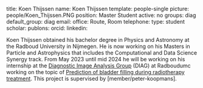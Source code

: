 title: Koen Thijssen
name: Koen Thijssen
template: people-single
picture: people/Koen_Thijssen.PNG
position: Master Student
active: no
groups: diag
default_group: diag
email:
office: Route, Room 
telephone:
type: student
scholar: 
publons: 
orcid: 
linkedin:

Koen Thijssen obtained his bachelor degree in Physics and Astronomy at the Radboud University in Nijmegen. He is now working on his Masters in Particle and Astrophysics that includes the Computational and Data Science Synergy track. From May 2023 until mid 2024 he will be working on his internship at the [Diagnostic Image Analysis Group](http://diagnijmegen.nl) (DIAG) at Radboudumc working on the topic of [Prediction of bladder filling during radiotherapy treatment](https://www.diagnijmegen.nl/vacancies/aifh_msc_bladderfilling/). This project is supervised by [member/peter-koopmans].
